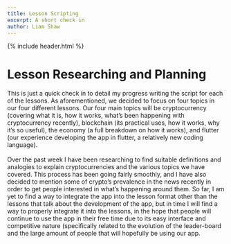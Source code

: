 ```yaml
---
title: Lesson Scripting
excerpt: A short check in
author: Liam Shaw
---
```

{% include header.html %}

# Lesson Researching and Planning
This is just a quick check in to detail my progress writing the script for each of the lessons. As aforementioned, we decided to focus on four topics in our four different lessons. Our four main topics will be cryptocurrency (covering what it is, how it works, what’s been happening with cryptocurrency recently), blockchain (its practical uses, how it works, why it’s so useful), the economy (a full breakdown on how it works), and flutter (our experience developing the app in flutter, a relatively new coding language).
<br>
<br>
Over the past week I have been researching to find suitable definitions and analogies to explain cryptocurrencies and the various topics we have covered. This process has been going fairly smoothly, and I have also decided to mention some of crypto’s prevalence in the news recently in order to get people interested in what’s happening around them. So far, I am yet to find a way to integrate the app into the lesson format other than the lessons that talk about the development of the app, but in time I will find a way to properly integrate it into the lessons, in the hope that people will continue to use the app in their free time due to its easy interface and competitive nature (specifically related to the evolution of the leader-board and the large amount of people that will hopefully be using our app.
